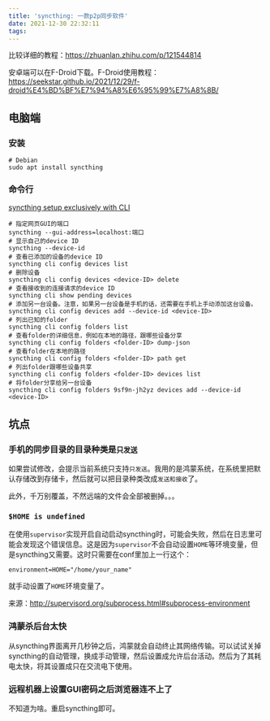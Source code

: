 ```yaml
---
title: 'syncthing: 一款p2p同步软件'
date: 2021-12-30 22:32:11
tags:
---
```


比较详细的教程：<https://zhuanlan.zhihu.com/p/121544814>

安卓端可以在F-Droid下载。F-Droid使用教程：<https://seekstar.github.io/2021/12/29/f-droid%E4%BD%BF%E7%94%A8%E6%95%99%E7%A8%8B/>

## 电脑端

### 安装

```shell
# Debian
sudo apt install syncthing
```

### 命令行

[syncthing setup exclusively with CLI](https://gist.github.com/Jonny-exe/9bad76c3adc6e916434005755ea70389)

```shell
# 指定网页GUI的端口
syncthing --gui-address=localhost:端口
# 显示自己的device ID
syncthing --device-id
# 查看已添加的设备的device ID
syncthing cli config devices list
# 删除设备
syncthing cli config devices <device-ID> delete
# 查看接收到的连接请求的device ID
syncthing cli show pending devices
# 添加另一台设备。注意，如果另一台设备是手机的话，还需要在手机上手动添加这台设备。
syncthing cli config devices add --device-id <device-ID>
# 列出已知的folder
syncthing cli config folders list
# 查看folder的详细信息，例如在本地的路径，跟哪些设备分享
syncthing cli config folders <folder-ID> dump-json
# 查看folder在本地的路径
syncthing cli config folders <folder-ID> path get
# 列出folder跟哪些设备共享
syncthing cli config folders <folder-ID> devices list
# 将folder分享给另一台设备
syncthing cli config folders 9sf9n-jh2yz devices add --device-id <device-ID>
```

## 坑点

### 手机的同步目录的目录种类是`只发送`

如果尝试修改，会提示当前系统只支持`只发送`。我用的是鸿蒙系统，在系统里把默认存储改到存储卡，然后就可以把目录种类改成`发送和接收`了。

此外，千万别覆盖，不然远端的文件会全部被删掉。。。

### `$HOME is undefined`

在使用`supervisor`实现开启自动启动syncthing时，可能会失败，然后在日志里可能会发现这个错误信息。这是因为`supervisor`不会自动设置`HOME`等环境变量，但是syncthing又需要。这时只需要在conf里加上一行这个：

```
environment=HOME="/home/your_name"
```

就手动设置了`HOME`环境变量了。

来源：<http://supervisord.org/subprocess.html#subprocess-environment>

### 鸿蒙杀后台太快

从syncthing界面离开几秒钟之后，鸿蒙就会自动终止其网络传输。可以试试关掉syncthing的自动管理，换成手动管理，然后设置成允许后台活动。然后为了其耗电太快，将其设置成只在交流电下使用。

### 远程机器上设置GUI密码之后浏览器连不上了

不知道为啥。重启syncthing即可。
